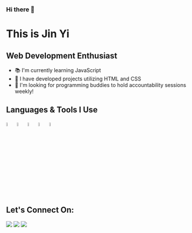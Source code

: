 ### Hi there 👋

# This is Jin Yi

## Web Development Enthusiast

- 📚 I'm currently learning JavaScript
- 🎨 I have developed projects utilizing HTML and CSS
- 🤝 I'm looking for programming buddies to hold accountability sessions weekly!

## Languages & Tools I Use
<img src="https://cdn.jsdelivr.net/gh/devicons/devicon/icons/html5/html5-original-wordmark.svg" width= 5% /> <img src="https://cdn.jsdelivr.net/gh/devicons/devicon/icons/css3/css3-original-wordmark.svg" width= 5% /> <img src="https://cdn.jsdelivr.net/gh/devicons/devicon/icons/vscode/vscode-original.svg" width= 5% /> <img src="https://cdn.jsdelivr.net/gh/devicons/devicon/icons/javascript/javascript-original.svg" width= 5% /> <img src="https://cdn.jsdelivr.net/gh/devicons/devicon/icons/git/git-original.svg" width= 5% />

## Let's Connect On:
<a href="mailto:rayneedust@gmail.com" ><img src="https://img.icons8.com/color/48/000000/gmail-new.png" a href="https://icons8.com/icon/30998/discord" /></a> <a href="https://discordapp.com/users/339060594906759178/" ><img src="https://img.icons8.com/color/48/000000/discord-logo.png" /></a> <a href="https://t.me/raineedust" ><img src="https://img.icons8.com/fluency/48/000000/telegram-app.png"/></a>

<!--
**raineedust/raineedust** is a ✨ _special_ ✨ repository because its `README.md` (this file) appears on your GitHub profile.

Here are some ideas to get you started:

- 🔭 I’m currently working on ...
- 🌱 I’m currently learning ...
- 👯 I’m looking to collaborate on ...
- 🤔 I’m looking for help with ...
- 💬 Ask me about ...
- 📫 How to reach me: ...
- 😄 Pronouns: ...
- ⚡ Fun fact: ...
-->
